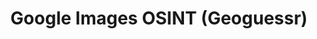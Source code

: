 ---
title: Google Images OSINT (Geoguessr)
time_start: 2024-04-14T19:00:00.000Z
time_close: 2024-04-14T20:00:00.000Z
week_number: 12
credit:
  - Henry Qiu
featured: true
location: Siebel CS 1404 + Zoom
tags:
  - osint
---